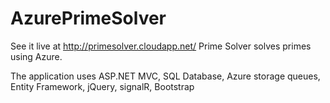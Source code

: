 # AzurePrimeSolver

See it live at http://primesolver.cloudapp.net/
Prime Solver solves primes using Azure.

The application uses ASP.NET MVC, SQL Database, Azure storage queues, Entity Framework, jQuery, signalR, Bootstrap
